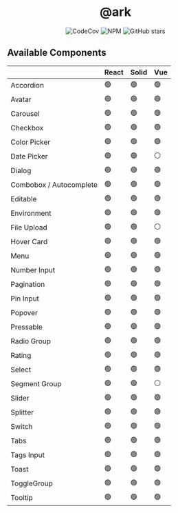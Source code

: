<h1 align="center">@ark</h1>

<p align="center">
  <img alt="CodeCov" src="https://img.shields.io/codecov/c/gh/chakra-ui/ark?style=for-the-badge&token=O6BB59DHJ4"/>
   <img alt="NPM" src="https://img.shields.io/npm/l/@ark-ui/react?style=for-the-badge">
  <img alt="GitHub stars" src="https://img.shields.io/github/stars/chakra-ui/ark?logo=github&style=for-the-badge">
</p>

## Available Components

|                         | React | Solid | Vue |
| ----------------------- | ----- | ----- | --- |
| Accordion               | 🟢    | 🟢    | 🟢  |
| Avatar                  | 🟢    | 🟢    | 🟢  |
| Carousel                | 🟢    | 🟢    | 🟢  |
| Checkbox                | 🟢    | 🟢    | 🟢  |
| Color Picker            | 🟢    | 🟢    | 🟢  |
| Date Picker             | 🟢    | 🟢    | ⚪  |
| Dialog                  | 🟢    | 🟢    | 🟢  |
| Combobox / Autocomplete | 🟢    | 🟢    | 🟢  |
| Editable                | 🟢    | 🟢    | 🟢  |
| Environment             | 🟢    | 🟢    | 🟢  |
| File Upload             | 🟢    | 🟢    | ⚪  |
| Hover Card              | 🟢    | 🟢    | 🟢  |
| Menu                    | 🟢    | 🟢    | 🟢  |
| Number Input            | 🟢    | 🟢    | 🟢  |
| Pagination              | 🟢    | 🟢    | 🟢  |
| Pin Input               | 🟢    | 🟢    | 🟢  |
| Popover                 | 🟢    | 🟢    | 🟢  |
| Pressable               | 🟢    | 🟢    | 🟢  |
| Radio Group             | 🟢    | 🟢    | 🟢  |
| Rating                  | 🟢    | 🟢    | 🟢  |
| Select                  | 🟢    | 🟢    | 🟢  |
| Segment Group           | 🟢    | 🟢    | ⚪  |
| Slider                  | 🟢    | 🟢    | 🟢  |
| Splitter                | 🟢    | 🟢    | 🟢  |
| Switch                  | 🟢    | 🟢    | 🟢  |
| Tabs                    | 🟢    | 🟢    | 🟢  |
| Tags Input              | 🟢    | 🟢    | 🟢  |
| Toast                   | 🟢    | 🟢    | 🟢  |
| ToggleGroup             | 🟢    | 🟢    | 🟢  |
| Tooltip                 | 🟢    | 🟢    | 🟢  |
